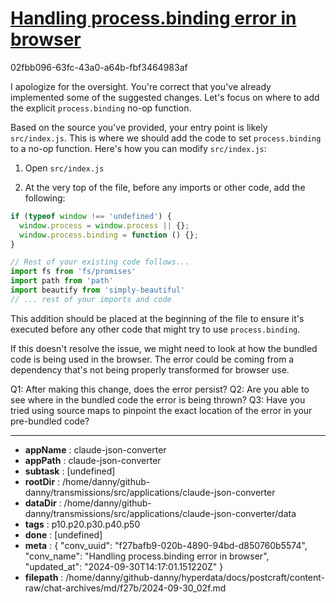 # [Handling process.binding error in browser](https://claude.ai/chat/f27bafb9-020b-4890-94bd-d850760b5574)

02fbb096-63fc-43a0-a64b-fbf3464983af

 I apologize for the oversight. You're correct that you've already implemented some of the suggested changes. Let's focus on where to add the explicit `process.binding` no-op function.

Based on the source you've provided, your entry point is likely `src/index.js`. This is where we should add the code to set `process.binding` to a no-op function. Here's how you can modify `src/index.js`:

1. Open `src/index.js`

2. At the very top of the file, before any imports or other code, add the following:

```javascript
if (typeof window !== 'undefined') {
  window.process = window.process || {};
  window.process.binding = function () {};
}

// Rest of your existing code follows...
import fs from 'fs/promises'
import path from 'path'
import beautify from 'simply-beautiful'
// ... rest of your imports and code
```

This addition should be placed at the beginning of the file to ensure it's executed before any other code that might try to use `process.binding`.

If this doesn't resolve the issue, we might need to look at how the bundled code is being used in the browser. The error could be coming from a dependency that's not being properly transformed for browser use.

Q1: After making this change, does the error persist?
Q2: Are you able to see where in the bundled code the error is being thrown?
Q3: Have you tried using source maps to pinpoint the exact location of the error in your pre-bundled code?

---

* **appName** : claude-json-converter
* **appPath** : claude-json-converter
* **subtask** : [undefined]
* **rootDir** : /home/danny/github-danny/transmissions/src/applications/claude-json-converter
* **dataDir** : /home/danny/github-danny/transmissions/src/applications/claude-json-converter/data
* **tags** : p10.p20.p30.p40.p50
* **done** : [undefined]
* **meta** : {
  "conv_uuid": "f27bafb9-020b-4890-94bd-d850760b5574",
  "conv_name": "Handling process.binding error in browser",
  "updated_at": "2024-09-30T14:17:01.151220Z"
}
* **filepath** : /home/danny/github-danny/hyperdata/docs/postcraft/content-raw/chat-archives/md/f27b/2024-09-30_02f.md